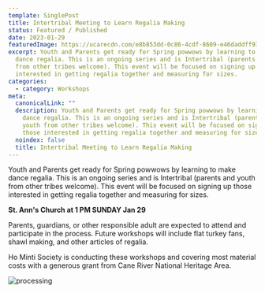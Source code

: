 ```yaml
---
template: SinglePost
title: Intertribal Meeting to Learn Regalia Making
status: Featured / Published
date: 2023-01-29
featuredImage: https://ucarecdn.com/e8b853dd-0c86-4cdf-8609-e46daddff93b/
excerpt: Youth and Parents get ready for Spring powwows by learning to make
  dance regalia. This is an ongoing series and is Intertribal (parents and youth
  from other tribes welcome). This event will be focused on signing up those
  interested in getting regalia together and measuring for sizes.
categories:
  - category: Workshops
meta:
  canonicalLink: ""
  description: Youth and Parents get ready for Spring powwows by learning to make
    dance regalia. This is an ongoing series and is Intertribal (parents and
    youth from other tribes welcome). This event will be focused on signing up
    those interested in getting regalia together and measuring for sizes.
  noindex: false
  title: Intertribal Meeting to Learn Regalia Making
---
```

<!--StartFragment-->

Youth and Parents get ready for Spring powwows by learning to make dance regalia. This is an ongoing series and is Intertribal (parents and youth from other tribes welcome). This event will be focused on signing up those interested in getting regalia together and measuring for sizes.

**St. Ann's Church at 1 PM SUNDAY Jan 29**

Parents, guardians, or other responsible adult are expected to attend and participate in the process. Future workshops will include flat turkey fans, shawl making, and other articles of regalia.

Ho Minti Society is conducting these workshops and covering most material costs with a generous grant from Cane River National Heritage Area.

<!--EndFragment-->

![processing](https://ucarecdn.com/835f896e-f258-443d-838f-615924e226c4/)